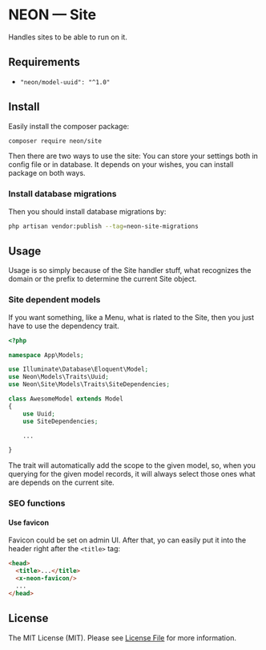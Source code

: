 # NEON &mdash; Site
Handles sites to be able to run on it.

## Requirements
* `"neon/model-uuid": "^1.0"`

## Install

Easily install the composer package:

```bash
composer require neon/site
```

Then there are two ways to use the site: You can store your settings both in config file or in database. It depends on your wishes, you can install package on both ways.

### Install database migrations

Then you should install database migrations by:
```bash
php artisan vendor:publish --tag=neon-site-migrations
```

## Usage

Usage is so simply because of the Site handler stuff, what recognizes the domain or the prefix to determine the current Site object.

### Site dependent models

If you want something, like a Menu, what is rlated to the Site, then you just have to use the dependency trait.
```php
<?php

namespace App\Models;

use Illuminate\Database\Eloquent\Model;
use Neon\Models\Traits\Uuid;
use Neon\Site\Models\Traits\SiteDependencies;

class AwesomeModel extends Model
{
    use Uuid;
    use SiteDependencies;

    ...

}
```
The trait will automatically add the scope to the given model, so, when you querying for the given model records, it will always select those ones what are depends on the current site.

### SEO functions

#### Use favicon

Favicon could be set on admin UI. After that, yo can easily put it into the header right after the `<title>` tag:

```html
<head>
  <title>...</title>
  <x-neon-favicon/>
  ...
</head>
```

## License

The MIT License (MIT). Please see [License File](LICENSE.md) for more information.